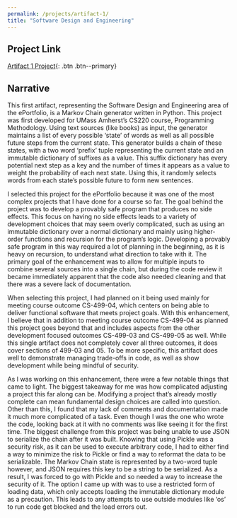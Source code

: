 ```yaml
---
permalink: /projects/artifact-1/
title: "Software Design and Engineering"
---
```


## Project Link
[Artifact 1 Project](https://github.com/wgerraughty/wgerraughty.github.io/tree/master/_projects/markov-chain){: .btn .btn--primary}

## Narrative

This first artifact, representing the Software Design and Engineering area of the ePortfolio, is a Markov Chain generator written in Python. This project was first developed for UMass Amherst’s CS220 course, Programming Methodology. Using text sources (like books) as input, the generator maintains a list of every possible ‘state’ of words as well as all possible future steps from the current state. This generator builds a chain of these states, with a two word ‘prefix’ tuple representing the current state and an immutable dictionary of suffixes as a value. This suffix dictionary has every potential next step as a key and the number of times it appears as a value to weight the probability of each next state. Using this, it randomly selects words from each state’s possible future to form new sentences.

I selected this project for the ePortfolio because it was one of the most complex projects that I have done for a course so far. The goal behind the project was to develop a provably safe program that produces no side effects. This focus on having no side effects leads to a variety of development choices that may seem overly complicated, such as using an immutable dictionary over a normal dictionary and mainly using higher-order functions and recursion for the program’s logic. Developing a provably safe program in this way required a lot of planning in the beginning, as it is heavy on recursion, to understand what direction to take with it. The primary goal of the enhancement was to allow for multiple inputs to combine several sources into a single chain, but during the code review it became immediately apparent that the code also needed cleaning and that there was a severe lack of documentation.
 
When selecting this project, I had planned on it being used mainly for meeting course outcome CS-499-04, which centers on being able to deliver functional software that meets project goals. With this enhancement, I believe that in addition to meeting course outcome CS-499-04 as planned this project goes beyond that and includes aspects from the other development focused outcomes CS-499-03 and CS-499-05 as well. While this single artifact does not completely cover all three outcomes, it does cover sections of 499-03 and 05. To be more specific, this artifact does well to demonstrate managing trade-offs in code, as well as show development while being mindful of security.

As I was working on this enhancement, there were a few notable things that came to light. The biggest takeaway for me was how complicated adjusting a project this far along can be. Modifying a project that’s already mostly complete can mean fundamental design choices are called into question. Other than this, I found that my lack of comments and documentation made it much more complicated of a task. Even though I was the one who wrote the code, looking back at it with no comments was like seeing it for the first time. The biggest challenge from this project was being unable to use JSON to serialize the chain after it was built. Knowing that using Pickle was a security risk, as it can be used to execute arbitrary code, I had to either find a way to minimize the risk to Pickle or find a way to reformat the data to be serializable. The Markov Chain state is represented by a two-word tuple however, and JSON requires this key to be a string to be serialized. As a result, I was forced to go with Pickle and so needed a way to increase the security of it. The option I came up with was to use a restricted form of loading data, which only accepts loading the immutable dictionary module as a precaution. This leads to any attempts to use outside modules like ‘os’ to run code get blocked and the load errors out. 
